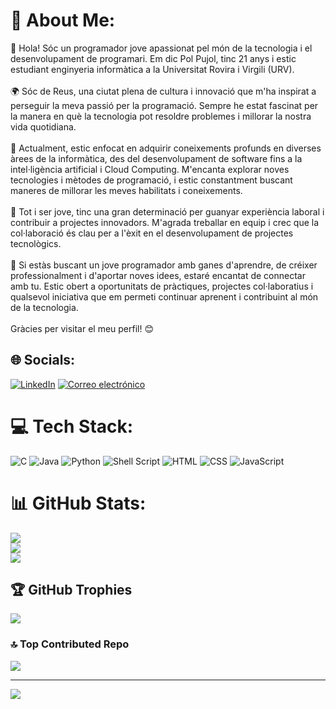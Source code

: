 # 💫 About Me:
👋 Hola! Sóc un programador jove apassionat pel món de la tecnologia i el desenvolupament de programari. Em dic Pol Pujol, tinc 21 anys i estic estudiant enginyeria informàtica a la Universitat Rovira i Virgili (URV).<br><br>🌍 Sóc de Reus, una ciutat plena de cultura i innovació que m'ha inspirat a perseguir la meva passió per la programació. Sempre he estat fascinat per la manera en què la tecnologia pot resoldre problemes i millorar la nostra vida quotidiana.<br><br>🚀 Actualment, estic enfocat en adquirir coneixements profunds en diverses àrees de la informàtica, des del desenvolupament de software fins a la intel·ligència artificial i Cloud Computing. M'encanta explorar noves tecnologies i mètodes de programació, i estic constantment buscant maneres de millorar les meves habilitats i coneixements.<br><br>💼 Tot i ser jove, tinc una gran determinació per guanyar experiència laboral i contribuir a projectes innovadors. M'agrada treballar en equip i crec que la col·laboració és clau per a l'èxit en el desenvolupament de projectes tecnològics.<br><br>🌟 Si estàs buscant un jove programador amb ganes d'aprendre, de créixer professionalment i d'aportar noves idees, estaré encantat de connectar amb tu. Estic obert a oportunitats de pràctiques, projectes col·laboratius i qualsevol iniciativa que em permeti continuar aprenent i contribuint al món de la tecnologia.<br><br>Gràcies per visitar el meu perfil! 😊


## 🌐 Socials:
[![LinkedIn](https://img.shields.io/badge/LinkedIn-%230077B5.svg?logo=linkedin&logoColor=white)](https://linkedin.com/in/pol-pujol-santaella-2891192b8)
[![Correo electrónico](https://img.shields.io/badge/Correo%20electr%C3%B3nico-%23D14836)](mailto:pol.pujol.santaella@gmail.com)


# 💻 Tech Stack:
![C](https://img.shields.io/badge/c-%2300599C.svg?style=for-the-badge&logo=c&logoColor=white) ![Java](https://img.shields.io/badge/java-%23ED8B00.svg?style=for-the-badge&logo=openjdk&logoColor=white) ![Python](https://img.shields.io/badge/python-3670A0?style=for-the-badge&logo=python&logoColor=ffdd54) ![Shell Script](https://img.shields.io/badge/shell_script-%23121011.svg?style=for-the-badge&logo=gnu-bash&logoColor=white)
![HTML](https://img.shields.io/badge/HTML-%23E34F26.svg?style=for-the-badge&logo=html5&logoColor=white) ![CSS](https://img.shields.io/badge/CSS-%231572B6.svg?style=for-the-badge&logo=css3&logoColor=white) ![JavaScript](https://img.shields.io/badge/JavaScript-%23323330.svg?style=for-the-badge&logo=javascript&logoColor=F7DF1E)
# 📊 GitHub Stats:
![](https://github-readme-stats.vercel.app/api?username=PolPujolSantaella&theme=graywhite&hide_border=false&include_all_commits=false&count_private=false)<br/>
![](https://github-readme-streak-stats.herokuapp.com/?user=PolPujolSantaella&theme=graywhite&hide_border=false)<br/>
![](https://github-readme-stats.vercel.app/api/top-langs/?username=PolPujolSantaella&theme=graywhite&hide_border=false&include_all_commits=false&count_private=false&layout=compact)

## 🏆 GitHub Trophies
![](https://github-profile-trophy.vercel.app/?username=PolPujolSantaella&theme=default&no-frame=false&no-bg=true&margin-w=4)

### 🔝 Top Contributed Repo
![](https://github-contributor-stats.vercel.app/api?username=PolPujolSantaella&limit=5&theme=dark&combine_all_yearly_contributions=true)

---
[![](https://visitcount.itsvg.in/api?id=PolPujolSantaella&icon=0&color=0)](https://visitcount.itsvg.in)

<!-- Proudly created with GPRM ( https://gprm.itsvg.in ) -->
